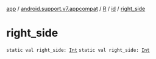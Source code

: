 [app](../../../index.md) / [android.support.v7.appcompat](../../index.md) / [R](../index.md) / [id](index.md) / [right_side](./right_side.md)

# right_side

`static val right_side: `[`Int`](https://kotlinlang.org/api/latest/jvm/stdlib/kotlin/-int/index.html)
`static val right_side: `[`Int`](https://kotlinlang.org/api/latest/jvm/stdlib/kotlin/-int/index.html)